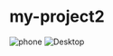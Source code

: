 # my-project2
![phone](https://user-images.githubusercontent.com/99041969/235647940-08ad43a4-5190-4d05-905e-271ea0ddb645.jpg)
![Desktop](https://user-images.githubusercontent.com/99041969/235647946-f78abbc1-b557-46e0-aecd-6b146e7faf91.jpg)
